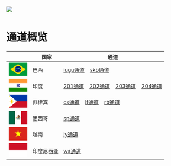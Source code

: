 # <img src="assets/images/logo.png" height=20> 
# 通道概览

||&nbsp;&nbsp;国家|通道|
|--|-------|------|
|<img src="assets/images/巴西.png">|巴西|[iugu通道](../apis/代收.html)&nbsp;&nbsp;&nbsp;&nbsp;[skb通道](../apis/代收(skb).html)| 
|<img src="assets/images/印度.png">|印度|[201通道](../apis/代收(201).html)&nbsp;&nbsp;&nbsp;&nbsp;[202通道](../apis/代收(202).html)&nbsp;&nbsp;&nbsp;&nbsp;[203通道](../apis/代收(203).html)&nbsp;&nbsp;&nbsp;&nbsp;[204通道](../apis/代收(204).html)|
|<img src="assets/images/菲律宾.png">|菲律宾|[cs通道](../apis/代收(cs).html)&nbsp;&nbsp;&nbsp;&nbsp;[lf通道](../apis/代收(lf).html)&nbsp;&nbsp;&nbsp;&nbsp;[rb通道](../apis/代收(rb).html)|
|<img src="assets/images/墨西哥.png">|墨西哥|[sp通道](../apis/代收(sp).html)|
|<img src="assets/images/越南.png">|越南|[ly通道](../apis/代收(ly).html)| 
|<img src="assets/images/印度尼西亚.png">|印度尼西亚|[wa通道](../apis/代收(wa).html)| 
